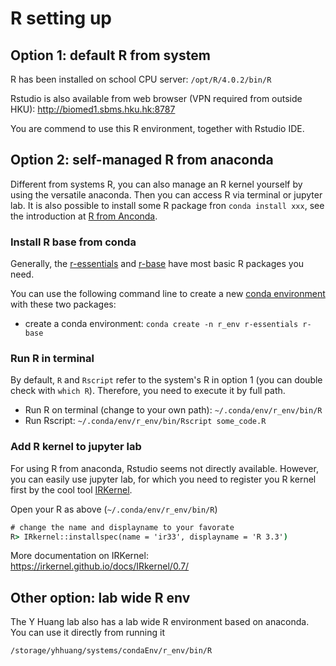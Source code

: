 # R setting up

## Option 1: default R from system
R has been installed on school CPU server:
`/opt/R/4.0.2/bin/R`

Rstudio is also available from web browser (VPN required from outside HKU): http://biomed1.sbms.hku.hk:8787

You are commend to use this R environment, together with Rstudio IDE.

## Option 2: self-managed R from anaconda
Different from systems R, you can also manage an R kernel yourself by using 
the versatile anaconda. Then you can access R via terminal or jupyter lab. It 
is also possible to install some R package fron `conda install xxx`, see the 
introduction at 
[R from Anconda](https://docs.anaconda.com/anaconda/user-guide/tasks/using-r-language/).

### Install R base from conda
Generally, the [r-essentials](https://anaconda.org/r/r-essentials) and 
[r-base](https://anaconda.org/r/r-base) have most basic R packages you need.

You can use the following command line to create a new 
[conda environment](https://docs.conda.io/projects/conda/en/latest/user-guide/tasks/manage-environments.html) with these two packages:
* create a conda environment: `conda create -n r_env r-essentials r-base`

### Run R in terminal
By default, `R` and `Rscript` refer to the system's R in option 1 (you can 
double check with `which R`). Therefore, you need to execute it by full path.
* Run R on terminal (change to your own path): `~/.conda/env/r_env/bin/R`
* Run Rscript: `~/.conda/env/r_env/bin/Rscript some_code.R`

### Add R kernel to jupyter lab
For using R from anaconda, Rstudio seems not directly available. However, you 
can easily use jupyter lab, for which you need to register you R kernel first by
the cool tool [IRKernel](https://irkernel.github.io/).

Open your R as above (`~/.conda/env/r_env/bin/R`)
```bat
# change the name and displayname to your favorate
R> IRkernel::installspec(name = 'ir33', displayname = 'R 3.3')
```

More documentation on IRKernel: https://irkernel.github.io/docs/IRkernel/0.7/

## Other option: lab wide R env
The Y Huang lab also has a lab wide R environment based on anaconda. You can 
use it directly from running it

```bat
/storage/yhhuang/systems/condaEnv/r_env/bin/R
```
